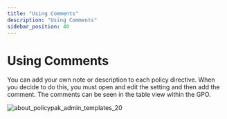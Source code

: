 ```yaml
---
title: "Using Comments"
description: "Using Comments"
sidebar_position: 40
---
```


# Using Comments

You can add your own note or description to each policy directive. When you decide to do this, you
must open and edit the setting and then add the comment. The comments can be seen in the table view
within the GPO.

![about_policypak_admin_templates_20](/images/endpointpolicymanager/adminstrativetemplates/about_endpointpolicymanager_admin_templates_20.webp)
